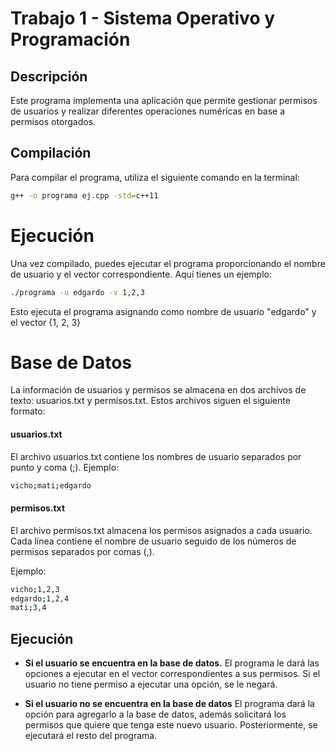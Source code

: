 # Trabajo 1 - Sistema Operativo y Programación

## Descripción
Este programa implementa una aplicación que permite gestionar permisos de usuarios y realizar diferentes operaciones numéricas en base a permisos otorgados.

## Compilación
Para compilar el programa, utiliza el siguiente comando en la terminal:

```bash
g++ -o programa ej.cpp -std=c++11
```
# Ejecución
Una vez compilado, puedes ejecutar el programa proporcionando el nombre de usuario y el vector correspondiente. Aquí tienes un ejemplo:

```bash
./programa -u edgardo -v 1,2,3
```
Esto ejecuta el programa asignando como nombre de usuario "edgardo" y el vector {1, 2, 3}

# Base de Datos
La información de usuarios y permisos se almacena en dos archivos de texto: usuarios.txt y permisos.txt. Estos archivos siguen el siguiente formato:

#### usuarios.txt
El archivo usuarios.txt contiene los nombres de usuario separados por punto y coma (;).
Ejemplo:
```bash
vicho;mati;edgardo
```

#### permisos.txt
El archivo permisos.txt almacena los permisos asignados a cada usuario. Cada línea contiene el nombre de usuario seguido de los números de permisos separados por comas (,).

Ejemplo:
```bash
vicho;1,2,3
edgardo;1,2,4
mati;3,4
```

## Ejecución
- **Si el usuario se encuentra en la base de datos.**
El programa le dará las opciones a ejecutar en el vector correspondientes a sus permisos.
Si el usuario no tiene permiso a ejecutar una opción, se le negará.

- **Si el usuario no se encuentra en la base de datos**
El programa dará la opción para agregarlo a la base de datos, además solicitará los permisos que quiere que tenga este nuevo usuario.
Posteriormente, se ejecutará el resto del programa.
